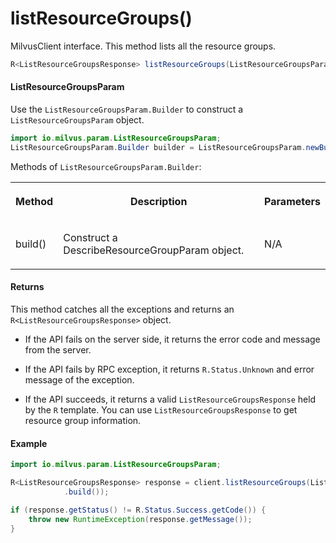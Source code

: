 # listResourceGroups()

MilvusClient interface. This method lists all the resource groups.

```java
R<ListResourceGroupsResponse> listResourceGroups(ListResourceGroupsParam requestParam);
```

#### ListResourceGroupsParam

Use the `ListResourceGroupsParam.Builder` to construct a `ListResourceGroupsParam` object.

```java
import io.milvus.param.ListResourceGroupsParam;
ListResourceGroupsParam.Builder builder = ListResourceGroupsParam.newBuilder();
```

Methods of `ListResourceGroupsParam.Builder`:

<table>
    <tr>
        <th><p>Method</p></th>
        <th><p>Description</p></th>
        <th><p>Parameters</p></th>
    </tr>
    <tr>
        <td><p>build()</p></td>
        <td><p>Construct a DescribeResourceGroupParam object.</p></td>
        <td><p>N/A</p></td>
    </tr>
</table>

#### Returns

This method catches all the exceptions and returns an `R<ListResourceGroupsResponse>` object.

- If the API fails on the server side, it returns the error code and message from the server.

- If the API fails by RPC exception, it returns `R.Status.Unknown` and error message of the exception.

- If the API succeeds, it returns a valid `ListResourceGroupsResponse` held by the `R` template. You can use `ListResourceGroupsResponse` to get resource group information.

#### Example

```java
import io.milvus.param.ListResourceGroupsParam;

R<ListResourceGroupsResponse> response = client.listResourceGroups(ListResourceGroupsParam.newBuilder()
            .build());

if (response.getStatus() != R.Status.Success.getCode()) {
    throw new RuntimeException(response.getMessage());
}
```
